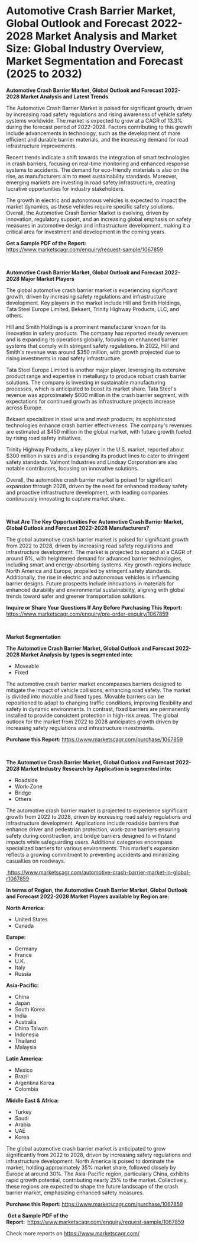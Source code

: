 <p><h1>Automotive Crash Barrier Market, Global Outlook and Forecast 2022-2028 Market Analysis and Market Size: Global Industry Overview, Market Segmentation and Forecast (2025 to 2032)</h1></p><p><strong>Automotive Crash Barrier Market, Global Outlook and Forecast 2022-2028 Market Analysis and Latest Trends</strong></p>
<p><p>The Automotive Crash Barrier Market is poised for significant growth, driven by increasing road safety regulations and rising awareness of vehicle safety systems worldwide. The market is expected to grow at a CAGR of 13.3% during the forecast period of 2022-2028. Factors contributing to this growth include advancements in technology, such as the development of more efficient and durable barrier materials, and the increasing demand for road infrastructure improvements.</p><p>Recent trends indicate a shift towards the integration of smart technologies in crash barriers, focusing on real-time monitoring and enhanced response systems to accidents. The demand for eco-friendly materials is also on the rise, as manufacturers aim to meet sustainability standards. Moreover, emerging markets are investing in road safety infrastructure, creating lucrative opportunities for industry stakeholders.</p><p>The growth in electric and autonomous vehicles is expected to impact the market dynamics, as these vehicles require specific safety solutions. Overall, the Automotive Crash Barrier Market is evolving, driven by innovation, regulatory support, and an increasing global emphasis on safety measures in automotive design and infrastructure development, making it a critical area for investment and development in the coming years.</p></p>
<p><strong>Get a Sample PDF of the Report:&nbsp;</strong> <a href="https://www.marketscagr.com/enquiry/request-sample/1067859?utm_campaign=3192&utm_medium=2&utm_source=Github&utm_content=ia&utm_term=21032025&utm_id=automotive-crash-barrier-market-global-outlook-and-forecast-2022-2028">https://www.marketscagr.com/enquiry/request-sample/1067859</a></p>
<p>&nbsp;</p>
<p><strong>Automotive Crash Barrier Market, Global Outlook and Forecast 2022-2028 Major Market Players</strong></p>
<p><p>The global automotive crash barrier market is experiencing significant growth, driven by increasing safety regulations and infrastructure development. Key players in the market include Hill and Smith Holdings, Tata Steel Europe Limited, Bekaert, Trinity Highway Products, LLC, and others.</p><p>Hill and Smith Holdings is a prominent manufacturer known for its innovation in safety products. The company has reported steady revenues and is expanding its operations globally, focusing on enhanced barrier systems that comply with stringent safety regulations. In 2022, Hill and Smith's revenue was around $350 million, with growth projected due to rising investments in road safety infrastructure.</p><p>Tata Steel Europe Limited is another major player, leveraging its extensive product range and expertise in metallurgy to produce robust crash barrier solutions. The company is investing in sustainable manufacturing processes, which is anticipated to boost its market share. Tata Steel's revenue was approximately $600 million in the crash barrier segment, with expectations for continued growth as infrastructure projects increase across Europe.</p><p>Bekaert specializes in steel wire and mesh products; its sophisticated technologies enhance crash barrier effectiveness. The company's revenues are estimated at $450 million in the global market, with future growth fueled by rising road safety initiatives.</p><p>Trinity Highway Products, a key player in the U.S. market, reported about $300 million in sales and is expanding its product lines to cater to stringent safety standards. Valmont Industries and Lindsay Corporation are also notable contributors, focusing on innovative solutions.</p><p>Overall, the automotive crash barrier market is poised for significant expansion through 2028, driven by the need for enhanced roadway safety and proactive infrastructure development, with leading companies continuously innovating to capture market share.</p></p>
<p>&nbsp;</p>
<p><strong>What Are The Key Opportunities For Automotive Crash Barrier Market, Global Outlook and Forecast 2022-2028 Manufacturers?</strong></p>
<p><p>The global automotive crash barrier market is poised for significant growth from 2022 to 2028, driven by increasing road safety regulations and infrastructure development. The market is projected to expand at a CAGR of around 6%, with heightened demand for advanced barrier technologies, including smart and energy-absorbing systems. Key growth regions include North America and Europe, propelled by stringent safety standards. Additionally, the rise in electric and autonomous vehicles is influencing barrier designs. Future prospects include innovations in materials for enhanced durability and environmental sustainability, aligning with global trends toward safer and greener transportation solutions.</p></p>
<p><strong>Inquire or Share Your Questions If Any Before Purchasing This Report:</strong> <a href="https://www.marketscagr.com/enquiry/pre-order-enquiry/1067859?utm_campaign=3192&utm_medium=2&utm_source=Github&utm_content=ia&utm_term=21032025&utm_id=automotive-crash-barrier-market-global-outlook-and-forecast-2022-2028">https://www.marketscagr.com/enquiry/pre-order-enquiry/1067859</a></p>
<p>&nbsp;</p>
<p><strong>Market Segmentation</strong></p>
<p><strong>The Automotive Crash Barrier Market, Global Outlook and Forecast 2022-2028 Market Analysis by types is segmented into:</strong></p>
<p><ul><li>Moveable</li><li>Fixed</li></ul></p>
<p><p>The automotive crash barrier market encompasses barriers designed to mitigate the impact of vehicle collisions, enhancing road safety. The market is divided into movable and fixed types. Movable barriers can be repositioned to adapt to changing traffic conditions, improving flexibility and safety in dynamic environments. In contrast, fixed barriers are permanently installed to provide consistent protection in high-risk areas. The global outlook for the market from 2022 to 2028 anticipates growth driven by increasing safety regulations and infrastructure investments.</p></p>
<p><strong>Purchase this Report:&nbsp;</strong><a href="https://www.marketscagr.com/purchase/1067859?utm_campaign=3192&utm_medium=2&utm_source=Github&utm_content=ia&utm_term=21032025&utm_id=automotive-crash-barrier-market-global-outlook-and-forecast-2022-2028">https://www.marketscagr.com/purchase/1067859</a></p>
<p>&nbsp;</p>
<p><strong>The Automotive Crash Barrier Market, Global Outlook and Forecast 2022-2028 Market Industry Research by Application is segmented into:</strong></p>
<p><ul><li>Roadside</li><li>Work-Zone</li><li>Bridge</li><li>Others</li></ul></p>
<p><p>The automotive crash barrier market is projected to experience significant growth from 2022 to 2028, driven by increasing road safety regulations and infrastructure development. Applications include roadside barriers that enhance driver and pedestrian protection, work-zone barriers ensuring safety during construction, and bridge barriers designed to withstand impacts while safeguarding users. Additional categories encompass specialized barriers for various environments. This market's expansion reflects a growing commitment to preventing accidents and minimizing casualties on roadways.</p></p>
<p><a href="https://www.marketscagr.com/automotive-crash-barrier-market-in-global-r1067859?utm_campaign=3192&utm_medium=2&utm_source=Github&utm_content=ia&utm_term=21032025&utm_id=automotive-crash-barrier-market-global-outlook-and-forecast-2022-2028">&nbsp;https://www.marketscagr.com/automotive-crash-barrier-market-in-global-r1067859</a></p>
<p><strong>In terms of Region, the Automotive Crash Barrier Market, Global Outlook and Forecast 2022-2028 Market Players available by Region are:</strong></p>
<p>
    <p> <strong> North America: </strong>
        <ul>
            <li>United States</li>
            <li>Canada</li>
        </ul>
        </p> 
    <p> <strong> Europe: </strong>
        <ul>
            <li>Germany</li>
            <li>France</li>
            <li>U.K.</li>
            <li>Italy</li>
            <li>Russia</li>
        </ul>
        </p> 
    <p> <strong> Asia-Pacific: </strong>
        <ul>
            <li>China</li>
            <li>Japan</li>
            <li>South Korea</li>
            <li>India</li>
            <li>Australia</li>
            <li>China Taiwan</li>
            <li>Indonesia</li>
            <li>Thailand</li>
            <li>Malaysia</li>
        </ul>
        </p> 
    <p> <strong> Latin America: </strong>
        <ul>
            <li>Mexico</li>
            <li>Brazil</li>
            <li>Argentina Korea</li>
            <li>Colombia</li>
        </ul>
        </p> 
    <p> <strong> Middle East & Africa: </strong>
        <ul>
            <li>Turkey</li>
            <li>Saudi</li>
            <li>Arabia</li>
            <li>UAE</li>
            <li>Korea</li>
        </ul>
    </p>
    </p>
<p><p>The global automotive crash barrier market is anticipated to grow significantly from 2022 to 2028, driven by increasing safety regulations and infrastructure development. North America is poised to dominate the market, holding approximately 35% market share, followed closely by Europe at around 30%. The Asia-Pacific region, particularly China, exhibits rapid growth potential, contributing nearly 25% to the market. Collectively, these regions are expected to shape the future landscape of the crash barrier market, emphasizing enhanced safety measures.</p></p>
<p><strong>Purchase this Report: </strong><a href="https://www.marketscagr.com/purchase/1067859?utm_campaign=3192&utm_medium=2&utm_source=Github&utm_content=ia&utm_term=21032025&utm_id=automotive-crash-barrier-market-global-outlook-and-forecast-2022-2028">https://www.marketscagr.com/purchase/1067859</a></p>
<p>&nbsp;<strong>Get a Sample PDF of the Report:&nbsp;&nbsp;</strong><a href="https://www.marketscagr.com/enquiry/request-sample/1067859?utm_campaign=3192&utm_medium=2&utm_source=Github&utm_content=ia&utm_term=21032025&utm_id=automotive-crash-barrier-market-global-outlook-and-forecast-2022-2028">https://www.marketscagr.com/enquiry/request-sample/1067859</a></p>
<p><strong></strong></p>
<p>Check more reports on <a href="https://www.marketscagr.com/?utm_campaign=3192&utm_medium=2&utm_source=Github&utm_content=ia&utm_term=21032025&utm_id=automotive-crash-barrier-market-global-outlook-and-forecast-2022-2028">https://www.marketscagr.com/</a></p>